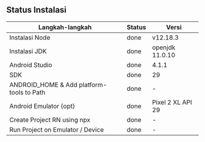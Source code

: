 
## Status Instalasi

| Langkah-langkah                           | Status | Versi                |
| ----------------------------------------- | ------ | ---------------------|
| Instalasi Node                            |  done  |  v12.18.3            |
| Instalasi JDK                             |  done  |  openjdk 11.0.10     |
| Android Studio                            |  done  |   4.1.1              |
| SDK                                       |  done  |   29                 |
| ANDROID_HOME & Add platform-tools to Path |  done  | -                    |
| Android Emulator (opt)                    |  done  | Pixel 2 XL API 29    |
| Create Project RN using npx               |  done  | -                    |
| Run Project on Emulator / Device          |  done  | -                    |

